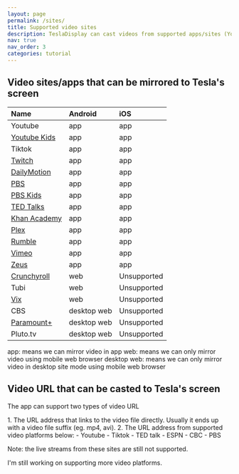 ```yaml
---
layout: page
permalink: /sites/
title: Supported video sites
description: TeslaDisplay can cast videos from supported apps/sites (Youtube, Tiktok) to Tesla.
nav: true
nav_order: 3
categories: tutorial
---
```

<!-- _pages/sites.md -->
## Video sites/apps that can be mirrored to Tesla's screen

| Name         | Android        | iOS           |
| :----------- | :------------  | :------------ |
| Youtube      | app            | app           |
| <a href='/demo-youtube-kids'>Youtube Kids</a> | app            | app           |
| Tiktok       | app            | app           |
| <a href='/demo-twitch'>Twitch</a>             | app            | app           |
| <a href='/demo-dailymotion'>DailyMotion</a>   | app            | app           |
| <a href='/demo-pbs'>PBS</a>                   | app            | app           |
| <a href='/demo-pbskids'>PBS Kids</a>          | app            | app           |
| <a href='/demo-ted'>TED Talks</a>             | app            | app           |
| <a href='/demo-khan'>Khan Academy</a>         | app            | app           |
| <a href='/demo-plex'>Plex</a>                 | app            | app           |
| <a href='/demo-rumble'>Rumble</a>             | app            | app           |
| <a href='/demo-vimeo'>Vimeo</a>               | app            | app           |
| <a href='/demo-zeus'>Zeus</a>                 | app            | app           |
| <a href='/demo-crunchyroll'>Crunchyroll</a>   | web            | Unsupported   |
| Tubi         | web            | Unsupported   |
| <a href='/demo-vix'>Vix</a>                   | web            | Unsupported   |
| CBS          | desktop web    | Unsupported   |
| <a href='/demo-paramount'>Paramount+</a>      | desktop web    | Unsupported   |
| Pluto.tv     | desktop web    | Unsupported   |

app: means we can mirror video in app
web: means we can only mirror video using mobile web browser
desktop web: means we can only mirror video in desktop site mode using mobile web browser


## Video URL that can be casted to Tesla's screen
<p name="video_url" id="video_url">The app can support two types of video URL</p>
1. The URL address that links to the video file directly. Usually it ends up with a video file suffix (eg. mp4, avi).
2. The URL address from supported video platforms below:
  - Youtube
  - Tiktok
  - TED talk
  - ESPN
  - CBC
  - PBS

<p>Note: the live streams from these sites are still not supported.</p>
<p>I'm still working on supporting more video platforms.</p>
